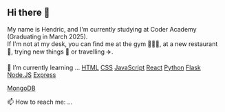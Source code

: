 ## Hi there 👋

My name is Hendric, and I'm currently studying at Coder Academy (Graduating in March 2025).  
If I'm not at my desk, you can find me at the gym 🏋🏽‍♀️, at a new restaurant 🍛, trying new things 🥽 or travelling ✈️.

🌱 I’m currently learning ...
[HTML](/assets/html-icon.webp)
[CSS](/assets/css-icon.webp)
[JavaScript](/assets/js-icon.webp)
[React](/assets/react-icon.webp)
[Python](/assets/python-icon.webp)
[Flask](/assets/flask-icon.svg)
[Node.JS](/assets/node-js-icon.webp)
[Express](/assets/express-icon.svg)
<!-- [SQL](/assets/) -->
[MongoDB](/assets/mongodb-icon.webp)

📫 How to reach me: ...

<!--
**hendricwidjaja/hendricwidjaja** is a ✨ _special_ ✨ repository because its `README.md` (this file) appears on your GitHub profile.

Here are some ideas to get you started:

- 🔭 I’m currently working on ...
- 🌱 I’m currently learning ...
- 👯 I’m looking to collaborate on ...
- 🤔 I’m looking for help with ...
- 💬 Ask me about ...
- 📫 How to reach me: ...
- 😄 Pronouns: ...
- ⚡ Fun fact: ...
-->
